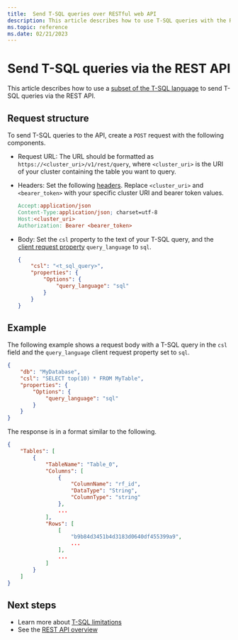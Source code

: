 ```yaml
---
title:  Send T-SQL queries over RESTful web API
description: This article describes how to use T-SQL queries with the RESTful web API for Azure Data Explorer.
ms.topic: reference
ms.date: 02/21/2023
---
```


# Send T-SQL queries via the REST API

This article describes how to use a [subset of the T-SQL language](/azure/data-explorer/t-sql) to send T-SQL queries via the REST API.

## Request structure

To send T-SQL queries to the API, create a `POST` request with the following components.

* Request URL: The URL should be formatted as `https://<cluster_uri>/v1/rest/query`, where `<cluster_uri>` is the URI of your cluster containing the table you want to query.

* Headers: Set the following [headers](request.md#request-headers). Replace `<cluster_uri>` and `<bearer_token>` with your specific cluster URI and bearer token values.

    ```makefile
    Accept:application/json
    Content-Type:application/json; charset=utf-8
    Host:<cluster_uri>
    Authorization: Bearer <bearer_token>
    ```

* Body: Set the `csl` property to the text of your T-SQL query, and the [client request property](../netfx/request-properties.md) `query_language` to `sql`.

    ```json
    {
        "csl": "<t_sql_query>",
        "properties": {
            "Options": {
                "query_language": "sql"
            }
        }
    }
    ```

## Example

The following example shows a request body with a T-SQL query in the `csl` field and the `query_language` client request property set to `sql`.

```json
{
    "db": "MyDatabase",
    "csl": "SELECT top(10) * FROM MyTable",
    "properties": {
        "Options": {
            "query_language": "sql"
        }
    }
}
```

The response is in a format similar to the following.

```json
{
    "Tables": [
        {
            "TableName": "Table_0",
            "Columns": [
                {
                    "ColumnName": "rf_id",
                    "DataType": "String",
                    "ColumnType": "string"
                },
                ...
            ],
            "Rows": [
                [
                    "b9b84d3451b4d3183d0640df455399a9",
                    ...
                ],
                ...
            ]
        }
    ]
}
```

## Next steps

* Learn more about [T-SQL limitations](/azure/data-explorer/t-sql#limitations)
* See the [REST API overview](index.md)
